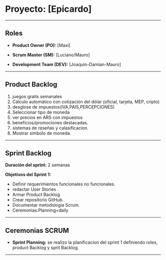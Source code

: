 # Proyecto: [Epicardo]

---

##  Roles
- **Product Owner (PO):** [Maxi]  

- **Scrum Master (SM):** [Luciano/Mauro]  

- **Development Team (DEV):** [Joaquin-Damian-Mauro]  
---

## Product Backlog
1. juegos gratis semanales
2. Cálculo automático con cotización del dólar (oficial, tarjeta, MEP, cripto)
3. desglose de impuestos(IVA,PAIS,PERCEPCIONES)
4. Seleccionar  tipo de moneda
5. ver precios en ARS con impuestos  
6. beneficios/promociones destacadas.  
7. sistemas de reseñas y calasificacion.  
8. Mostrar simbolo de moneda.  

---
## Sprint Backlog

**Duración del sprint:** 2 semanas 

**Objetivos del Sprint 1:**  
- Definir requerimientos funcionales no funcionales. 
- redactar User Stories .  
- Armar Product Backlog   
- Crear repositorio GitHub.
- Documentar metodologia Scrum.
- Ceremonias:Planning+daily

---
## Ceremonias SCRUM
- **Sprint Planning:** se realizo la planificacion del sprint 1 definiendo roles, product Backlog y sprit Backlog.  
---
